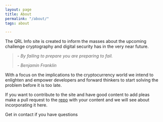 ```yaml
---
layout: page
title: About
permalink: "/about/"
tags: about

---
```

The QRL Info site is created to inform the masses about the upcoming challenge cryptography and digital security has in the very near future.

> _- By failing to prepare you are preparing to fail._
>
> _- Benjamin Franklin_

With a focus on the implications to the cryptocurrency world we intend to enlighten and empower developers and forward thinkers to start solving the problem before it is too late.

If you want to contribute to the site and have good content to add pleas make a pull request to the [repo](https://github.com/fr1t2/theqrl.info "TheQRL.info Repo") with your content and we will see about incorporating it here.

Get in contact if you have questions